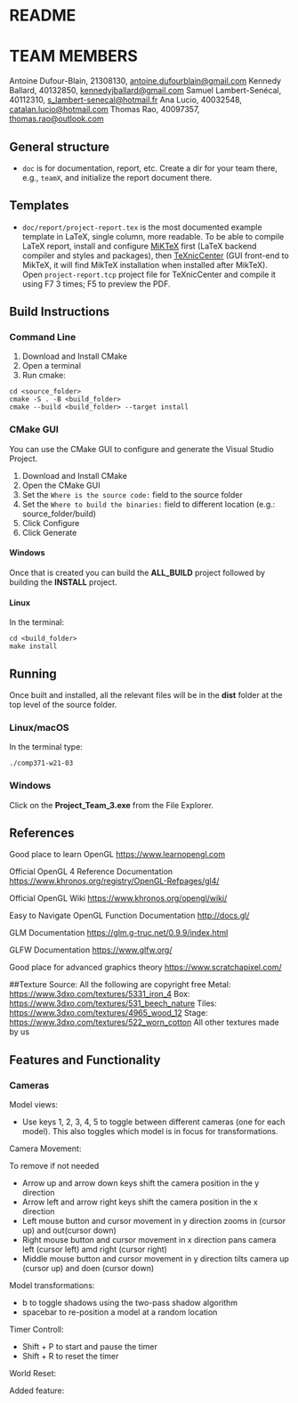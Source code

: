 # README #

# TEAM MEMBERS #
Antoine Dufour-Blain, 21308130, antoine.dufourblain@gmail.com
Kennedy Ballard, 40132850, kennedyjballard@gmail.com
Samuel Lambert-Senécal, 40112310, s_lambert-senecal@hotmail.fr
Ana Lucio, 40032548, catalan.lucio@hotmail.com
Thomas Rao, 40097357, thomas.rao@outlook.com
## General structure ##

* `doc` is for documentation, report, etc. Create a dir for your team there, e.g., `teamX`, and initialize the report document there.

## Templates ##

* `doc/report/project-report.tex` is the most documented example template in LaTeX, single column, more readable. To be able to compile LaTeX report, install and configure [MiKTeX](http://miktex.org) first (LaTeX backend compiler and styles and packages), then [TeXnicCenter](http://texniccenter.org) (GUI front-end to MikTeX, it will find MikTeX installation when installed after MikTeX). Open `project-report.tcp` project file for TeXnicCenter and compile it using F7 3 times; F5 to preview the PDF.

## Build Instructions

### Command Line

1. Download and Install CMake
2. Open a terminal
3. Run cmake:

```
cd <source_folder>
cmake -S . -B <build_folder>
cmake --build <build_folder> --target install
```

### CMake GUI

You can use the CMake GUI to configure and generate the Visual Studio Project.

1. Download and Install CMake
2. Open the CMake GUI
3. Set the `Where is the source code:` field to the source folder
4. Set the `Where to build the binaries:` field to different location (e.g.: source_folder/build)
5. Click Configure
6. Click Generate

#### Windows

Once that is created you can build the **ALL_BUILD** project followed by building
the **INSTALL** project.

#### Linux

In the terminal:

```
cd <build_folder>
make install
```


## Running

Once built and installed, all the relevant files will be in the **dist** folder
at the top level of the source folder.

### Linux/macOS

In the terminal type:

```
./comp371-w21-03
```

### Windows

Click on the **Project_Team_3.exe** from the File Explorer.

## References

Good place to learn OpenGL
https://www.learnopengl.com

Official OpenGL 4 Reference Documentation
https://www.khronos.org/registry/OpenGL-Refpages/gl4/

Official OpenGL Wiki
https://www.khronos.org/opengl/wiki/

Easy to Navigate OpenGL Function Documentation
http://docs.gl/

GLM Documentation
https://glm.g-truc.net/0.9.9/index.html

GLFW Documentation
https://www.glfw.org/

Good place for advanced graphics theory
https://www.scratchapixel.com/


##Texture Source:
All the following are copyright free
Metal: https://www.3dxo.com/textures/5331_iron_4
Box: https://www.3dxo.com/textures/531_beech_nature
Tiles: https://www.3dxo.com/textures/4965_wood_12
Stage: https://www.3dxo.com/textures/522_worn_cotton
All other textures made by us

## Features and Functionality
### Cameras
Model views:

- Use keys 1, 2, 3, 4, 5 to toggle between different cameras (one for each model). This also toggles which model is in focus for transformations.

Camera Movement:

 To remove if not needed

* Arrow up and arrow down keys shift the camera position in the y direction
* Arrow left and arrow right keys shift the camera position in the x direction
* Left mouse button and cursor movement in y direction zooms in (cursor up) and out(cursor down)
* Right mouse button and cursor movement in x direction pans camera left (cursor left) amd right (cursor right)
* Middle mouse button and cursor movement in y direction tilts camera up (cursor up) and doen (cursor down)

Model transformations:




* b to toggle shadows using the two-pass shadow algorithm 
* spacebar to re-position a model at a random location 


Timer Controll:
* Shift + P to start and pause the timer
* Shift + R to reset the timer

World Reset:


Added feature:


